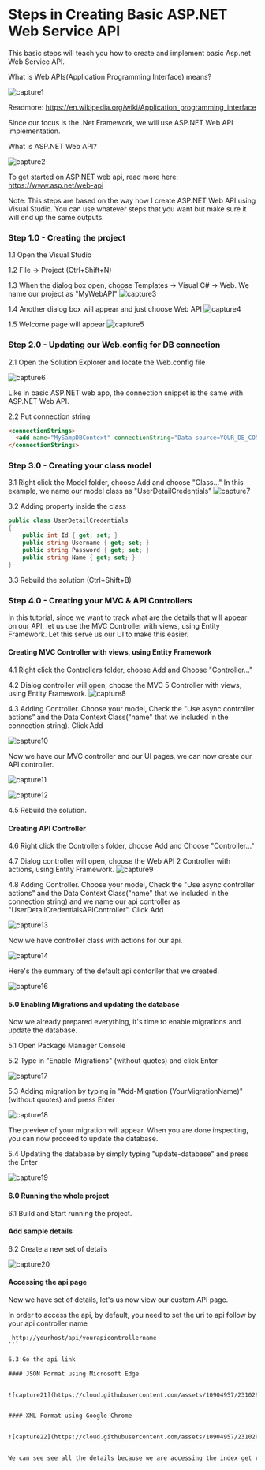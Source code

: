 # Steps in Creating Basic ASP.NET Web Service API

This basic steps will teach you how to create and implement basic Asp.net Web Service API.

What is Web APIs(Application Programming Interface) means?

![capture1](https://cloud.githubusercontent.com/assets/10904957/23101928/23bc84c8-f6da-11e6-9a36-25509c0146b4.PNG)

Readmore: https://en.wikipedia.org/wiki/Application_programming_interface

Since our focus is the .Net Framework, we will use ASP.NET Web API implementation. 

What is ASP.NET Web API?

![capture2](https://cloud.githubusercontent.com/assets/10904957/23101965/0b4f4348-f6db-11e6-9b9c-96f85d34d20a.PNG)

To get started on ASP.NET web api, read more here: https://www.asp.net/web-api

Note: This steps are based on the way how I create ASP.NET Web API using Visual Studio. You can use whatever steps that you want but make sure it will end up the same outputs.

### Step 1.0 - Creating the project

1.1 Open the Visual Studio

1.2 File -> Project (Ctrl+Shift+N)

1.3 When the dialog box open, choose Templates -> Visual C# -> Web. We name our project as "MyWebAPI"
![capture3](https://cloud.githubusercontent.com/assets/10904957/23102044/ae5d64b0-f6dc-11e6-9c0f-b97c07fac23a.PNG)

1.4 Another dialog box will appear and just choose Web API
![capture4](https://cloud.githubusercontent.com/assets/10904957/23102065/25fe559c-f6dd-11e6-95b0-a19b62483297.PNG)

1.5 Welcome page will appear
![capture5](https://cloud.githubusercontent.com/assets/10904957/23102104/cec6ed10-f6dd-11e6-9b94-6fb8f7529c29.PNG)

### Step 2.0 - Updating our Web.config for DB connection

2.1 Open the Solution Explorer and locate the Web.config file 

![capture6](https://cloud.githubusercontent.com/assets/10904957/23102140/870d6732-f6de-11e6-9745-f8b99e6ed3be.PNG)

Like in basic ASP.NET web app, the connection snippet is the same with ASP.NET Web API.

2.2 Put connection string
```html
<connectionStrings>
  <add name="MySampDBContext" connectionString="Data source=YOUR_DB_CONNECTION;Initial Catalog=YOUR_DB_NAME; Integrated Security=True" providerName="System.Data.SqlClient"/>
</connectionStrings>
```

### Step 3.0 - Creating your class model

3.1 Right click the Model folder, choose Add and choose "Class..." In this example, we name our model class as "UserDetailCredentials"
![capture7](https://cloud.githubusercontent.com/assets/10904957/23102221/4e3b296a-f6e0-11e6-86e0-c72f5d4203ec.PNG)

3.2 Adding property inside the class
```C#
public class UserDetailCredentials
{
    public int Id { get; set; }
    public string Username { get; set; }
    public string Password { get; set; }
    public string Name { get; set; }
}
```
3.3 Rebuild the solution (Ctrl+Shift+B)

### Step 4.0 - Creating your MVC & API Controllers
In this tutorial, since we want to track what are the details that will appear on our API, let us use the MVC Controller with views, using Entity Framework. Let this serve us our UI to make this easier.

#### Creating MVC Controller with views, using Entity Framework
4.1 Right click the Controllers folder, choose Add and Choose "Controller..."

4.2 Dialog controller will open, choose the MVC 5 Controller with views, using Entity Framework.
![capture8](https://cloud.githubusercontent.com/assets/10904957/23102404/6e19d292-f6e3-11e6-8afa-7dbdb8a48fcc.PNG)

4.3 Adding Controller. Choose your model, Check the "Use async controller actions" and the Data Context Class("name" that we included in the connection string). Click Add

![capture10](https://cloud.githubusercontent.com/assets/10904957/23102444/3c7da08c-f6e4-11e6-9a49-9eb59c603f1f.PNG)

Now we have our MVC controller and our UI pages, we can now create our API controller.

![capture11](https://cloud.githubusercontent.com/assets/10904957/23102468/acb36a76-f6e4-11e6-906f-78d9ba068f0c.PNG)

![capture12](https://cloud.githubusercontent.com/assets/10904957/23102469/acb8686e-f6e4-11e6-8e7c-164942265fde.PNG)

4.5 Rebuild the solution.

#### Creating API Controller
4.6 Right click the Controllers folder, choose Add and Choose "Controller..."

4.7 Dialog controller will open, choose the Web API 2 Controller with actions, using Entity Framework.
![capture9](https://cloud.githubusercontent.com/assets/10904957/23102524/c5047bd2-f6e5-11e6-8a99-c64bb6671a3d.PNG)

4.8 Adding Controller. Choose your model, Check the "Use async controller actions" and the Data Context Class("name" that we included in the connection string) and we name our api controller as "UserDetailCredentialsAPIController". Click Add

![capture13](https://cloud.githubusercontent.com/assets/10904957/23102554/091da49c-f6e6-11e6-96d3-c3c67f461d49.PNG)

Now we have controller class with actions for our api.

![capture14](https://cloud.githubusercontent.com/assets/10904957/23102577/9c0ed0fa-f6e6-11e6-92a7-f67ad0c2250b.PNG)

Here's the summary of the default api contorller that we created.

![capture16](https://cloud.githubusercontent.com/assets/10904957/23102640/e52e594e-f6e7-11e6-9e38-e0058ee7e562.PNG)

#### 5.0 Enabling Migrations and updating the database
Now we already prepared everything, it's time to enable migrations and update the database.

5.1 Open Package Manager Console 

5.2 Type in "Enable-Migrations" (without quotes) and click Enter

![capture17](https://cloud.githubusercontent.com/assets/10904957/23102707/3356440a-f6e9-11e6-99c7-675d0d5271f4.PNG)

5.3 Adding migration by typing in "Add-Migration (YourMigrationName)" (without quotes) and press Enter

![capture18](https://cloud.githubusercontent.com/assets/10904957/23102730/aead53d2-f6e9-11e6-8abb-d44ff364f37d.PNG)

The preview of your migration will appear. When you are done inspecting, you can now proceed to update the database.

5.4 Updating the database by simply typing "update-database" and press the Enter

![capture19](https://cloud.githubusercontent.com/assets/10904957/23102761/30e2fa8c-f6ea-11e6-8590-69a9159da83b.PNG)


#### 6.0 Running the whole project

6.1 Build and Start running the project.

#### Add sample details

6.2 Create a new set of details

![capture20](https://cloud.githubusercontent.com/assets/10904957/23102817/02e98b9a-f6eb-11e6-9475-42fc4afaa723.PNG)

#### Accessing the api page
Now we have set of details, let's us now view our custom API page.

In order to access the api, by default, you need to set the uri to api follow by your api controller name

````html
 http://yourhost/api/yourapicontrollername
```

6.3 Go the api link

#### JSON Format using Microsoft Edge


![capture21](https://cloud.githubusercontent.com/assets/10904957/23102872/372b7cc8-f6ec-11e6-98a3-84afd02351ee.PNG)


#### XML Format using Google Chrome


![capture22](https://cloud.githubusercontent.com/assets/10904957/23102886/6774d992-f6ec-11e6-95d9-165034e05736.PNG)


We can see see all the details because we are accessing the index get request of our api.
